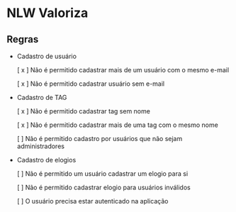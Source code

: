 # NLW Valoriza


## Regras

- Cadastro de usuário

  [ x ] Não é permitido cadastrar mais de um usuário com o mesmo e-mail

  [ x ] Não é permitido cadastrar usuário sem e-mail


- Cadastro de TAG

  [ x ] Não é permitido cadastrar tag sem nome

  [ x ] Não é permitido cadastrar mais de uma tag com o mesmo nome

  [   ] Não é permitido cadastro por usuários que não sejam administradores


- Cadastro de elogios

  [   ] Não é permitido um usuário cadastrar um elogio para si

  [   ] Não é permitido cadastrar elogio para usuários inválidos

  [   ] O usuário precisa estar autenticado na aplicação

